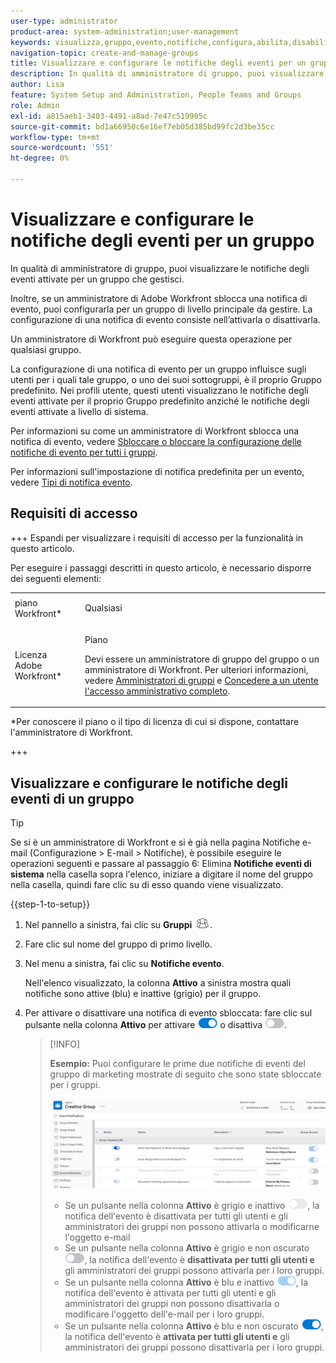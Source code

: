 ```yaml
---
user-type: administrator
product-area: system-administration;user-management
keywords: visualizza,gruppo,evento,notifiche,configura,abilita,disabilita
navigation-topic: create-and-manage-groups
title: Visualizzare e configurare le notifiche degli eventi per un gruppo
description: In qualità di amministratore di gruppo, puoi visualizzare le notifiche degli eventi attivate per un gruppo che gestisci. Inoltre, se un amministratore di Adobe Workfront sblocca una notifica di evento, puoi configurarla per un gruppo di livello principale da gestire. La configurazione di una notifica di evento consiste nell’attivarla o disattivarla.
author: Lisa
feature: System Setup and Administration, People Teams and Groups
role: Admin
exl-id: a815aeb1-3403-4491-a8ad-7e47c519905c
source-git-commit: bd1a66950c6e16ef7eb05d385bd99fc2d3be35cc
workflow-type: tm+mt
source-wordcount: '551'
ht-degree: 0%

---
```


# Visualizzare e configurare le notifiche degli eventi per un gruppo

In qualità di amministratore di gruppo, puoi visualizzare le notifiche degli eventi attivate per un gruppo che gestisci.

Inoltre, se un amministratore di Adobe Workfront sblocca una notifica di evento, puoi configurarla per un gruppo di livello principale da gestire. La configurazione di una notifica di evento consiste nell’attivarla o disattivarla.

Un amministratore di Workfront può eseguire questa operazione per qualsiasi gruppo.

La configurazione di una notifica di evento per un gruppo influisce sugli utenti per i quali tale gruppo, o uno dei suoi sottogruppi, è il proprio Gruppo predefinito. Nei profili utente, questi utenti visualizzano le notifiche degli eventi attivate per il proprio Gruppo predefinito anziché le notifiche degli eventi attivate a livello di sistema.

Per informazioni su come un amministratore di Workfront sblocca una notifica di evento, vedere [Sbloccare o bloccare la configurazione delle notifiche di evento per tutti i gruppi](../../../administration-and-setup/manage-workfront/emails/unlock-configuration-of-event-notifications-for-groups.md).

Per informazioni sull&#39;impostazione di notifica predefinita per un evento, vedere [Tipi di notifica evento](../../../administration-and-setup/manage-workfront/emails/event-notifications-available-in-wf.md).

## Requisiti di accesso

+++ Espandi per visualizzare i requisiti di accesso per la funzionalità in questo articolo.

Per eseguire i passaggi descritti in questo articolo, è necessario disporre dei seguenti elementi:

<table style="table-layout:auto"> 
 <col> 
 <col> 
 <tbody> 
  <tr> 
   <td role="rowheader">piano Workfront*</td> 
   <td> <p>Qualsiasi</p> </td> 
  </tr> 
  <tr> 
   <td role="rowheader">Licenza Adobe Workfront*</td> 
   <td> <p>Piano </p> <p>Devi essere un amministratore di gruppo del gruppo o un amministratore di Workfront. Per ulteriori informazioni, vedere <a href="../../../administration-and-setup/manage-groups/group-roles/group-administrators.md" class="MCXref xref">Amministratori di gruppi</a> e <a href="../../../administration-and-setup/add-users/configure-and-grant-access/grant-a-user-full-administrative-access.md" class="MCXref xref">Concedere a un utente l'accesso amministrativo completo</a>.</p> </td> 
  </tr> 
 </tbody> 
</table>

&#42;Per conoscere il piano o il tipo di licenza di cui si dispone, contattare l&#39;amministratore di Workfront.

+++

## Visualizzare e configurare le notifiche degli eventi di un gruppo

>[!TIP]
>
>Se si è un amministratore di Workfront e si è già nella pagina Notifiche e-mail (Configurazione > E-mail > Notifiche), è possibile eseguire le operazioni seguenti e passare al passaggio 6: Elimina **Notifiche eventi di sistema** nella casella sopra l&#39;elenco, iniziare a digitare il nome del gruppo nella casella, quindi fare clic su di esso quando viene visualizzato.

{{step-1-to-setup}}

1. Nel pannello a sinistra, fai clic su **Gruppi** ![](assets/groups-icon.png).

1. Fare clic sul nome del gruppo di primo livello.
1. Nel menu a sinistra, fai clic su **Notifiche evento**.

   Nell&#39;elenco visualizzato, la colonna **Attivo** a sinistra mostra quali notifiche sono attive (blu) e inattive (grigio) per il gruppo.

1. Per attivare o disattivare una notifica di evento sbloccata: fare clic sul pulsante nella colonna <strong>Attivo</strong> per attivare <img src="assets/email-notification-enabled-unlocked.png"> o disattiva <img src="assets/email-notification-disabled-unlocked.png">.

   >[!INFO]
   >
   >**Esempio:** Puoi configurare le prime due notifiche di eventi del gruppo di marketing mostrate di seguito che sono state sbloccate per i gruppi.</p> <p> <img src="assets/configure-group-event-notifications.png">
   >* Se un pulsante nella colonna <strong>Attivo</strong> è grigio e inattivo <img src="assets/email-notification-disabled-locked.png">, la notifica dell&#39;evento è disattivata per tutti gli utenti e gli amministratori dei gruppi non possono attivarla o modificarne l&#39;oggetto e-mail
   >* Se un pulsante nella colonna <strong>Attivo</strong> è grigio e non oscurato <img src="assets/email-notification-disabled-unlocked.png">, la notifica dell&#39;evento è <strong>disattivata per tutti gli utenti e</strong> gli amministratori dei gruppi possono attivarla per i loro gruppi.
   >* Se un pulsante nella colonna <strong>Attivo</strong> è blu e inattivo <img src="assets/email-notification-enabled-locked.png">, la notifica dell&#39;evento è attivata per tutti gli utenti e gli amministratori dei gruppi non possono disattivarla o modificare l&#39;oggetto dell&#39;e-mail per i loro gruppi.
   >* Se un pulsante nella colonna <strong>Attivo</strong> è blu e non oscurato <img src="assets/email-notification-enabled-unlocked.png">, la notifica dell&#39;evento è <strong>attivata per tutti gli utenti e</strong> gli amministratori dei gruppi possono disattivarla per i loro gruppi.

<!--
This step (with substeps) is for functionality from a Sprint 3 2021 story that got put on hold. Also see the PDF on the story for some text earlier in the article that needs to be added. 

1. To customize the email subject line of an event notification,
  1. Click the name of the event notification.
  1. In the <strong>Event Notification</strong> box that displays, in the <strong>Email Subject Line</strong> box, change the text and fields, including custom fields, then click <strong>Update</strong> to save the new subject lines for your emails.
  IMPORTANT: The names of the fields added must match the camel case syntax of our database structure. For more information about how our objects and their fields are named in the Workfront database, see the <a href="../../../wf-api/workfront-api.md" class="MCXref xref">Adobe Workfront API</a>.
  For more information about customizing the email subject line of an event notification, see <a href="../../../administration-and-setup/manage-workfront/emails/custom-email-subjects-event-notification.md" class="MCXref xref">Customize email subjects for event notifications</a>. 
-->

